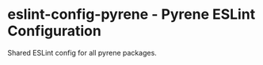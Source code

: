 # eslint-config-pyrene - Pyrene ESLint Configuration

Shared ESLint config for all pyrene packages.
